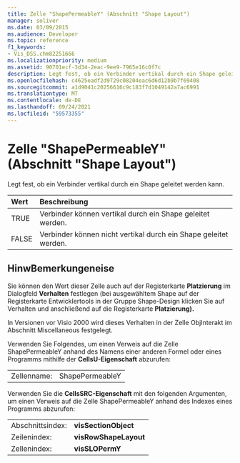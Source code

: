 ```yaml
---
title: Zelle "ShapePermeableY" (Abschnitt "Shape Layout")
manager: soliver
ms.date: 03/09/2015
ms.audience: Developer
ms.topic: reference
f1_keywords:
- Vis_DSS.chm82251666
ms.localizationpriority: medium
ms.assetid: 90701ecf-3d34-2eac-9ee9-7965e16c0f7c
description: Legt fest, ob ein Verbinder vertikal durch ein Shape geleitet werden kann.
ms.openlocfilehash: c4625eadf2d9729c08204eac6d6d12b9b7f69408
ms.sourcegitcommit: a1d9041c20256616c9c183f7d1049142a7ac6991
ms.translationtype: MT
ms.contentlocale: de-DE
ms.lasthandoff: 09/24/2021
ms.locfileid: "59573355"
---
```

# <a name="shapepermeabley-cell-shape-layout-section"></a>Zelle "ShapePermeableY" (Abschnitt "Shape Layout")

Legt fest, ob ein Verbinder vertikal durch ein Shape geleitet werden kann.
  
|**Wert**|**Beschreibung**|
|:-----|:-----|
|TRUE  <br/> |Verbinder können vertikal durch ein Shape geleitet werden.  <br/> |
|FALSE  <br/> |Verbinder können nicht vertikal durch ein Shape geleitet werden.  <br/> |
   
## <a name="remarks"></a>HinwBemerkungeneise

Sie können den Wert dieser Zelle auch auf der Registerkarte **Platzierung** im Dialogfeld **Verhalten** festlegen (bei ausgewähltem Shape auf der Registerkarte Entwicklertools in der Gruppe Shape-Design klicken Sie auf Verhalten und anschließend auf die Registerkarte **Platzierung).** [](run-in-developer-mode-display-the-developer-tab.md)   
  
In Versionen vor Visio 2000 wird dieses Verhalten in der Zelle ObjInterakt im Abschnitt Miscellaneous festgelegt.
  
Verwenden Sie Folgendes, um einen Verweis auf die Zelle ShapePermeableY anhand des Namens einer anderen Formel oder eines Programms mithilfe der **CellsU-Eigenschaft** abzurufen: 
  
|||
|:-----|:-----|
|Zellenname:  <br/> |ShapePermeableY  <br/> |
   
Verwenden Sie die **CellsSRC-Eigenschaft** mit den folgenden Argumenten, um einen Verweis auf die Zelle ShapePermeableY anhand des Indexes eines Programms abzurufen: 
  
|||
|:-----|:-----|
|Abschnittsindex:  <br/> |**visSectionObject** <br/> |
|Zeilenindex:  <br/> |**visRowShapeLayout** <br/> |
|Zellenindex:  <br/> |**visSLOPermY** <br/> |
   


